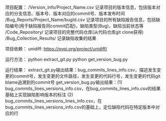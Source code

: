 项目配置：
   /Version_Info/Project_Name.csv 记录项目的版本信息，包括版本对应的分支信息、版本号、版本对应的commit号、版本发布时间
   /Bug_Reports/Project_Name/bugId.csv 记录项目的所有缺陷报告信息，包括缺陷编号(用于缺陷报告同commit匹配)，缺陷类型(Bug)，缺陷当前状态等
   /Code_Repository/ 记录项目的完整代码仓库(从代码仓库git clone获得)
   /Bug_Collection_Results/ 记录缺陷收集的结果

项目依赖：
   unidiff: https://pypi.org/project/unidiff/

运行方法：
   python extract_git.py
   python get_version_bug.py

运行结果：
   extract_git.py输出结果：bug_commits_lines_info.csv，描述发生变更的commit号，发生变更的文件路径，发生变更的代码行号，发生变更的代码git blame追溯到的commit号
   get_version_bug.py输出结果：(1) bug_commits_lines_versions_info.csv，在bug_commits_lines_info.csv的结果基础上实现缺陷影响版本的标注
                              (2) bug_commits_lines_versions_lines_info.csv，在bug_commits_lines_versions_info.csv的基础上，定位缺陷代码在特定版本中对应的行